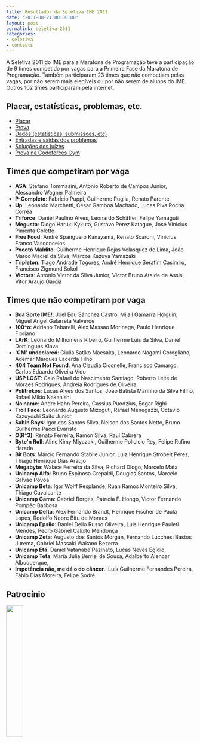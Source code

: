 ```yaml
---
title: Resultados da Seletiva IME 2011
date: '2011-08-21 00:00:00'
layout: post
permalink: seletiva-2011
categories:
- seletiva
- contests
---
```


A Seletiva 2011 do IME para a Maratona de Programação teve a participação
de 9 times competido por vagas para a Primeira Fase da Maratona
de Programação.
Também participaram 23 times que não competiam pelas vagas, por não serem
mais elegíveis ou por não serem de alunos do IME.
Outros 102 times participaram pela internet.

## Placar, estatísticas, problemas, etc.
- [Placar](https://www.ime.usp.br/~maratona/assets/seletivas/2011/score/score.html)
- [Prova](https://www.ime.usp.br/~maratona/assets/seletivas/2011/caderno.pdf)
- [Dados (estatísticas, submissões, etc)](https://www.ime.usp.br/~maratona/assets/seletivas/2011/data.tar.xz)
- [Entradas e saídas dos problemas](https://www.ime.usp.br/~maratona/assets/seletivas/2011/io.tar.xz)
- [Soluções dos juízes](https://www.ime.usp.br/~maratona/assets/seletivas/2011/solutions.tar.xz)
- [Prova na Codeforces Gym](http://codeforces.com/gym/101081)

## Times que competiram por vaga
- **ASA**: Stefano Tommasini, Antonio Roberto de Campos Junior, Alessandro Wagner Palmeira
- **P-Completo**: Fabrício Puppi, Guilherme Puglia, Renato Parente
- **Up**: Leonardo Marchetti, César Gamboa Machado, Lucas Piva Rocha Corrêa
- **Triforce**: Daniel Paulino Alves, Leonardo Schäffer, Felipe Yamaguti
- **Megusta**: Diogo Haruki Kykuta, Gustavo Perez Katague, José Vinicius Pimenta Coletto
- **Free Food**: André Spanguero Kanayama, Renato Scaroni, Vinicius Franco Vasconcelos
- **Pocotó Maldito**: Guilherme Henrique Rojas Velasquez de Lima, João Marco Maciel da Silva, Marcos Kazuya Yamazaki
- **Tripleton**: Tiago Andrade Togores, André Henrique Serafim Casimiro, Francisco Zigmund Sokol
- **Victors**: Antonio Victor da Silva Junior, Victor Bruno Ataide de Assis, Vitor Araujo Garcia


## Times que não competiram por vaga
- **Boa Sorte IME!**: Joel Edu Sánchez Castro, Mijail Gamarra Holguin, Miguel Angel Galarreta Valverde
- **100^o**: Adriano Tabarelli, Alex Massao Morinaga, Paulo Henrique Floriano
- **LArK**: Leonardo Milhomens Ribeiro, Guilherme Luís da Silva, Daniel Domingues Klava
- **'CM' undeclared**: Giulia Satiko Maesaka, Leonardo Nagami Coregliano, Ademar Marques Lacerda Filho
- **404 Team Not Found**: Ana Claudia Ciconelle, Francisco Camargo, Carlos Eduardo Oliveira Vido
- **USP LOST**: Caio Rafael do Nascimento Santiago, Roberto Leite de Moraes Rodrigues, Andreia Rodrigues de Oliveira
- **Politrekos**: Lucas Alves dos Santos, João Batista Marinho da Silva Fillho, Rafael Mikio Nakanishi
- **No name**: Andre Hahn Pereira, Cassius Puodzius, Edgar Righi
- **Troll Face**: Leonardo Augusto Mizoguti, Rafael Menegazzi, Octavio Kazuyoshi Saito Junior
- **Sabin Boys**: Igor dos Santos Silva, Nelson dos Santos Netto, Bruno Guilherme Pacci Evaristo
- **O(R^3)**: Renato Ferreira, Ramon Silva, Raul Cabrera
- **Byte'n Roll**: Aline Kimy Miyazaki, Guilherme Policicio Rey, Felipe Rufino Harada
- **Bit Bots**: Márcio Fernando Stabile Junior, Luiz Henrique Strobelt Pérez, Thiago Henrique Dias Araújo
- **Megabyte**: Walace Ferreira da Silva, Richard Diogo, Marcelo Mata
- **Unicamp Alfa**: Bruno Espinosa Crepaldi, Douglas Santos, Marcelo Galvão Póvoa
- **Unicamp Beta**: Igor Wolff Resplande, Ruan Ramos Monteiro Silva, Thiago Cavalcante
- **Unicamp Gama**: Gabriel Borges, Patrícia F. Hongo, Victor Fernando Pompêo Barbosa
- **Unicamp Delta**: Alex Fernando Brandt, Henrique Fischer de Paula Lopes, Rodolfo Nobre Bitu de Moraes
- **Unicamp Épsilo**: Daniel Dello Russo Oliveira, Luis Henrique Pauleti Mendes, Pedro Gabriel Calixto Mendonça
- **Unicamp Zeta**: Augusto dos Santos Morgan, Fernando Lucchesi Bastos Jurema, Gabriel Massaki Wakano Bezerra
- **Unicamp Etá**: Daniel Vatanabe Pazinato, Lucas Neves Egídio, 
- **Unicamp Teta**: Maria Júlia Berriel de Sousa, Adalberto Alencar Albuquerque, 
- **Impotência não, me dá o do câncer.**: Luís Guilherme Fernandes Pereira, Fábio Dias Moreira, Felipe Sodré

## Patrocínio
[<img src="https://www.ime.usp.br/~maratona/assets/seletivas/2013/patrocinio/caelum-ensino-inovacao.png" style="width:30%">](http://www.caelum.com.br/)
